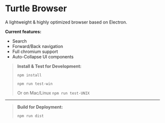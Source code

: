 **Turtle Browser**
=====
A lightweight & highly optimized browser based on Electron.

**Current features:**

 - Search
 - Forward/Back navigation
 - Full chromium support
 - Auto-Collapse UI components
 

>  **Install & Test for Development:**   	
>  
>  `npm install`
>
>  `npm run test-win`
>
>  Or on Mac/Linux
>  `npm run test-UNIX`


----------


>  **Build for Deployment:**   	
>
>  `npm run dist`
